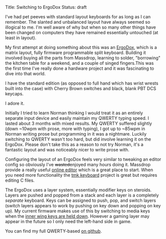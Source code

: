 Title: Switching to ErgoDox
Status: draft

I've had pet peeves with standard layout keyboards for as long as I can remember. The slanted and unbalanced layout have always seemed so illogical to me. I'm well aware of why but when so many other things have been changed on computers they have remained essentially untouched (at least in layout).

My first attempt at doing something about this was an [ErgoDox](http://deskthority.net/wiki/ErgoDox), which is a matrix layout, fully firmware programmable split keyboard. Building it involved buying all the parts from Massdrop, learning to solder, "borrowing" the kitchen table for a weekend, and a couple of singed fingers.This was the first time I've really done a hardware project and it was fascinating to dive into that world.

I have the standard edition (as opposed to full hand which has wrist wrests built into the case) with Cherry Brown switches and black, blank PBT DCS keycaps.

I adore it.

Initially I tried to learn Norman thinking I would treat it as an entirely separate input device and easily maintain my QWERTY typing speed. I lasted about 3 months with mixed results. My QWERTY suffered slightly (down ~10wpm with prose, more with typing), I got up to ~85wpm in Norman writing prose but programming in it was a nightmare. Luckily switching to QWERTY wasn't too hard, but did involve learning it on the ErgoDox. Please don't take this as a reason to not try Norman, it's a fantastic layout and was noticeably nicer to write prose with.

Configuring the layout of an ErgoDox feels very similar to tweaking an editor config so obviously I've <del>wasted</del>enjoyed many hours doing it. Massdrop provide a really useful [online editor](https://www.massdrop.com/ext/ergodox/) which is a great place to start. When you need more functionality the [tmk keyboard](https://github.com/cub-uanic/tmk_keyboard) project is great but requires editing C files.

The ErgoDox uses a layer system, essentially modifier keys on steroids. Layers are pushed and popped from a stack and each layer is a completely *separate* keyboard. Keys can be assigned to push, pop, and switch layers (switch layers appears to work by pushing on key down and popping on key up). My current firmware makes use of this by switching to media keys when the [inner wing keys are held down](https://github.com/ghickman/tmk_keyboard/blob/master/keyboard/ergodox/keymap_qwerty.h#L88). However a gaming layer may appear in the future so I only need the left-hand side in game.

You can find my full QWERTY-based [on github](https://github.com/ghickman/tmk_keyboard/blob/master/keyboard/ergodox/keymap_qwerty.h).
